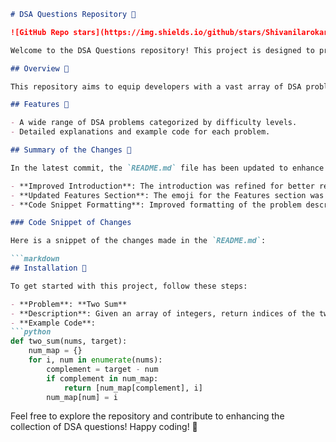 ```markdown
# DSA Questions Repository 🚀

![GitHub Repo stars](https://img.shields.io/github/stars/Shivanilarokar/DSA-Questions-) ![GitHub forks](https://img.shields.io/github/forks/Shivanilarokar/DSA-Questions-) ![GitHub issues](https://img.shields.io/github/issues/Shivanilarokar/DSA-Questions-)

Welcome to the DSA Questions repository! This project is designed to provide a comprehensive set of DSA questions that can help developers of all skill levels enhance their problem-solving capabilities. Each problem is carefully curated to cover various data structures and algorithms.

## Overview 🌟

This repository aims to equip developers with a vast array of DSA problems, enabling them to improve their skills and tackle real-world coding challenges.

## Features 🎉

- A wide range of DSA problems categorized by difficulty levels.
- Detailed explanations and example code for each problem.

## Summary of the Changes 📝

In the latest commit, the `README.md` file has been updated to enhance its presentation and clarity. Key changes include:

- **Improved Introduction**: The introduction was refined for better readability and engagement.
- **Updated Features Section**: The emoji for the Features section was changed from 🎈 to 🎉 for a more celebratory tone.
- **Code Snippet Formatting**: Improved formatting of the problem description and example code for clarity.

### Code Snippet of Changes

Here is a snippet of the changes made in the `README.md`:

```markdown
## Installation 🔧

To get started with this project, follow these steps:
```

```markdown
- **Problem**: **Two Sum**
- **Description**: Given an array of integers, return indices of the two numbers such that they add up to a specific target.
- **Example Code**:
```python
def two_sum(nums, target):
    num_map = {}
    for i, num in enumerate(nums):
        complement = target - num
        if complement in num_map:
            return [num_map[complement], i]
        num_map[num] = i
```

Feel free to explore the repository and contribute to enhancing the collection of DSA questions! Happy coding! 🎉
```
